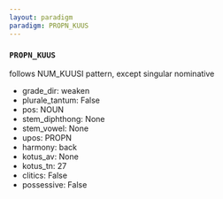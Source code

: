 ```yaml
---
layout: paradigm
paradigm: PROPN_KUUS
---
```

### ` PROPN_KUUS `

follows NUM_KUUSI pattern, except singular nominative
* grade_dir: weaken
* plurale_tantum: False
* pos: NOUN
* stem_diphthong: None
* stem_vowel: None
* upos: PROPN
* harmony: back
* kotus_av: None
* kotus_tn: 27
* clitics: False
* possessive: False
